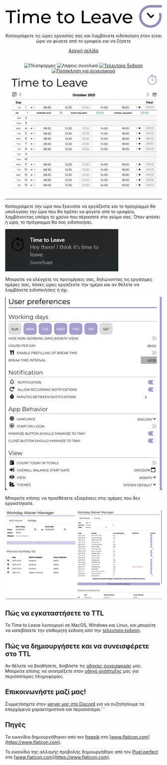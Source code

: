 <div align="center">
  <img src="../../assets/timetoleave.png" alt="Λογότυπο Time to Leave">

  <p>Καταγράφετε τις ώρες εργασίας σας και λαμβάνετε ειδοποίηση όταν είναι ώρα να φύγετε από το γραφείο και να ζήσετε</p>

[Αρχική σελίδα](https://timetoleave.app/)

<br/>
<img src="https://img.shields.io/badge/platforms-Windows%20%7C%20MacOS%20%7C%20Linux-green" alt="Πλατφόρμες">
<img src="https://img.shields.io/github/downloads/TTLApp/time-to-leave/total" alt="Λήψεις συνολικά">
<a href="https://github.com/TTLApp/time-to-leave/releases/latest"><img src="https://img.shields.io/github/v/release/TTLApp/time-to-leave" alt="Τελευταία Έκδοση"></a>
<a href="http://makeapullrequest.com/"><img src="https://img.shields.io/badge/PRs-welcome-purple" alt="Πρόσκληση για συνεισφορά"></a>

   <br/>

  <img src="../images/screenshot.jpg" alt="Στιγμιότυπο του Time to Leave">

  <br/>

  <br/>
</div>

---

Καταγράφετε την ώρα που ξεκινάτε να εργάζεστε και το πρόγραμμα θα υπολογίσει την ώρα που θα πρέπει να φύγετε από το γραφείο, λαμβάνοντας υπόψη το χρόνο που πέρασατε στο γεύμα σας. Όταν φτάσει η ώρα, το πρόγραμμα θα σας ειδοποιήσει.

<img src="../images/notification.jpg" alt="Ειδοποίηση Time to Leave">

Μπορείτε να ελέγχετε τις προτιμήσεις σας, δηλώνοντας τις εργάσιμες ημέρες σας, πόσες ώρες εργάζεστε την ημέρα και αν θέλετε να λαμβάνετε ειδοποιήσεις ή όχι.

<img src="../images/preferences.jpg" alt="Προτιμήσεις Time to Leave">

Μπορείτε επίσης να προσθέσετε εξαιρέσεις στις ημέρες που δεν εργαστήκατε.

<img src="../images/waiver_manager.jpg" alt="Διαχειριστής εξαιρέσεων Time to Leave">

## Πώς να εγκαταστήσετε το TTL

Το Time to Leave λειτουργεί σε MacOS, Windows και Linux, και μπορείτε να κατεβάσετε την επιθυμητή έκδοση από την [τελευταία έκδοση](https://github.com/TTLApp/time-to-leave/releases/latest).

## Πώς να δημιουργήσετε και να συνεισφέρετε στο TTL

Αν θέλετε να βοηθήσετε, διαβάστε τις [οδηγίες συνεισφοράς](CONTRIBUTING.md) μας.
Μπορείτε επίσης να ανατρέξετε στον [οδηγό ανάπτυξης](DEVELOPMENT.md) μας για περισσότερες πληροφορίες.

## Επικοινωνήστε μαζί μας!

Συμμετάσχετε στον [server μας στο Discord](https://discord.gg/P3KkEF5) για να συζητήσουμε τα επερχόμενα χαρακτηριστικά και περισσότερα.```

## Πηγές

Τα εικονίδια δημιουργήθηκαν από τον [freepik](https://www.flaticon.com/authors/freepik) στο [www.flaticon.com](https://www.flaticon.com).

Το εικονίδιο της αλλαγής προβολής δημιουργήθηκε από τον [Pixel perfect](https://www.flaticon.com/authors/pixel-perfect) στο [www.flaticon.com](https://www.flaticon.com).
